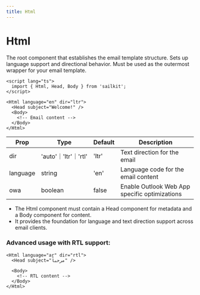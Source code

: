 ```yaml
---
title: Html
---
```


<script lang="ts">
  import Block from '$lib/components/Block.svelte';
</script>

# Html

The root component that establishes the email template structure. Sets up
language support and directional behavior. Must be used as the outermost wrapper
for your email template.

```svelte
<script lang="ts">
  import { Html, Head, Body } from 'sailkit';
</script>

<Html language="en" dir="ltr">
  <Head subject="Welcome!" />
  <Body>
    <!-- Email content -->
  </Body>
</Html>
```

| **Prop** | **Type**             | **Default** | **Description**                               |
| -------- | -------------------- | ----------- | --------------------------------------------- |
| dir      | 'auto'｜'ltr'｜'rtl' | 'ltr'       | Text direction for the email                  |
| language | string               | 'en'        | Language code for the email content           |
| owa      | boolean              | false       | Enable Outlook Web App specific optimizations |

<Block>
  <ul>
    <li>
  The Html component must contain a Head component for metadata and a Body component for content.
    </li>
    <li>
    It provides the foundation for language and text direction support across email clients.
    </li>
  </ul>
</Block>

### Advanced usage with RTL support:

```svelte
<Html language="ar" dir="rtl">
  <Head subject="مرحباً" />

  <Body>
    <!-- RTL content -->
  </Body>
</Html>
```
